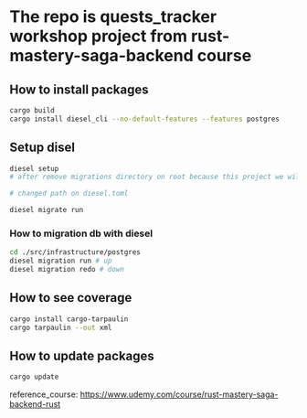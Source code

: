 # The repo is quests_tracker workshop project from rust-mastery-saga-backend course 


## How to install packages
```sh
cargo build
cargo install diesel_cli --no-default-features --features postgres
```


## Setup disel
```sh
diesel setup
# after remove migrations directory on root because this project we will move it on /infrastructure/postgres/migrations

# changed path on diesel.toml

diesel migrate run
```

### How to migration db with diesel 
```sh
cd ./src/infrastructure/postgres
diesel migration run # up
diesel migration redo # down
```

## How to see coverage
```sh
cargo install cargo-tarpaulin
cargo tarpaulin --out xml
```

## How to update packages
```sh
cargo update
```



reference_course: https://www.udemy.com/course/rust-mastery-saga-backend-rust

